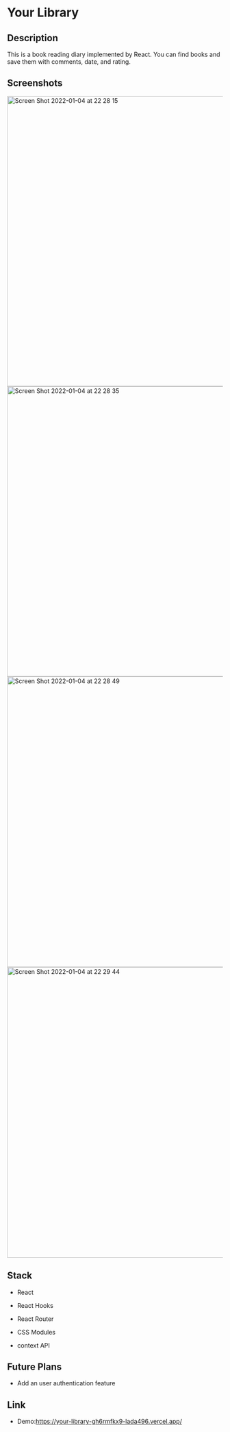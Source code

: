 # Your Library

## Description

This is a book reading diary implemented by React. You can find books and save them with comments, date, and rating.

## Screenshots

<img width="677" alt="Screen Shot 2022-01-04 at 22 28 15" src="https://user-images.githubusercontent.com/67321065/148170860-74082bf1-9d85-4d41-950c-cebe6453ab53.png">
<img width="677" alt="Screen Shot 2022-01-04 at 22 28 35" src="https://user-images.githubusercontent.com/67321065/148170893-1d0a487d-6b4f-47bd-8d43-5a6178b25a93.png">
<img width="678" alt="Screen Shot 2022-01-04 at 22 28 49" src="https://user-images.githubusercontent.com/67321065/148170896-2a77e13a-3883-4874-8c96-73721d731a24.png">
<img width="678" alt="Screen Shot 2022-01-04 at 22 29 44" src="https://user-images.githubusercontent.com/67321065/148170931-2c3178c8-e6fc-4e7b-b828-cad7d9da815b.png">

## Stack


- React
- React Hooks

- React Router
- CSS Modules

* context API

## Future Plans

- Add an user authentication feature

## Link

- Demo:https://your-library-gh6rmfkx9-lada496.vercel.app/
